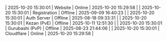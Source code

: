 | 2025-10-20 15:30:01 | Website | Online | 2025-10-20 15:29:58 |
| 2025-10-20 15:30:01 | Registration | Offline | 2025-09-09 16:40:23 |
| 2025-10-20 15:30:01 | Auth Server | Offline | 2025-08-18 09:33:31 |
| 2025-10-20 15:30:01 | Kezan (PvE) | Offline | 2025-10-11 12:51:30 |
| 2025-10-20 15:30:01 | Gurubashi (PvP) | Offline | 2025-08-23 21:44:06 |
| 2025-10-20 15:30:01 | Cloudflare | Online | 2025-10-20 15:29:58 |
